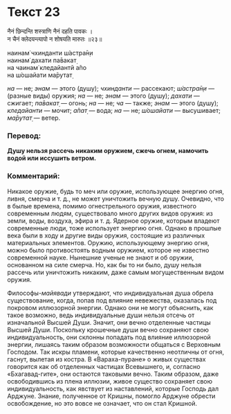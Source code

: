 # Текст 23

नैनं छिन्दन्ति शस्त्राणि नैनं दहति पावकः ।  
न चैनं क्लेदयन्त्यापो न शोषयति मारुतः ॥२३॥

наинам̇ чхинданти ш́астра̄н̣и  
наинам̇ дахати па̄вакат̣  
на чаинам̇ кледайантй а̄по  
на ш́ошайати ма̄рутат̣

_на_ — не; _энам_ — этого (душу); _чхинданти_ — рассекают; _ш́астра̄н̣и_ — (разные виды) оружия; _на_ — не; _энам_ — этого (душу); _дахати_ — сжигает; _па̄вакат̣_ — огонь; _на_ — не; _ча_ — также; _энам_ — этого (душу); _кледайанти_ — мочит; _а̄пат̣_ — вода; _на_ — не; _ш́ошайати_ — высушивает; _ма̄рутат̣_ — ветер.

### Перевод:

**Душу нельзя рассечь никаким оружием, сжечь огнем, намочить водой или иссушить ветром.**

### Комментарий:

Никакое оружие, будь то меч или оружие, использующее энергию огня, ливня, смерча и т. д., не может уничтожить вечную душу. Очевидно, что в былые времена, помимо огнестрельного оружия, известного современным людям, существовало много других видов оружия: из земли, воды, воздуха, эфира и т. д. Ядерное оружие, которым владеют современные люди, тоже использует энергию огня. Однако в прошлые века были в ходу и другие виды оружия, состоящие из различных материальных элементов. Оружию, использующему энергию огня, можно было противостоять водным оружием, которое не известно современной науке. Нынешние ученые не знают и об оружии, основанном на силе смерча. Но, как бы то ни было, душу нельзя рассечь или уничтожить никаким, даже самым могущественным видом оружия.

Философы-_майявади_ утверждают, что индивидуальная душа обрела существование, когда, попав под влияние невежества, оказалась под покровом иллюзорной энергии. Однако они не могут объяснить, как такое возможно, ведь индивидуальные души нельзя отсечь от изначальной Высшей Души. Значит, они вечно отделенные частицы Высшей Души. Поскольку крошечные души вечно сохраняют свою индивидуальность, они склонны попадать под влияние иллюзорной энергии, лишаясь таким образом возможности общаться с Верховным Господом. Так искры пламени, которые качественно неотличны от огня, гаснут, вылетая из костра. В «Вараха-пуране» о живых существах говорится как об отделенных частицах Всевышнего, и, согласно «Бхагавад-гите», они остаются таковыми вечно. Таким образом, даже освободившись из плена иллюзии, живое существо сохраняет свою индивидуальность, как явствует из наставлений, которые Господь дал Арджуне. Знание, полученное от Кришны, помогло Арджуне обрести освобождение, но это вовсе не означает, что он стал Кришной.